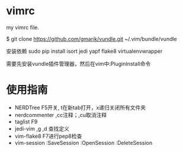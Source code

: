 vimrc
=====

my vimrc file.

$ git clone https://github.com/gmarik/vundle.git ~/.vim/bundle/vundle

安装依赖
sudo pip install isort jedi yapf flake8 virtualenvwrapper

需要先安装vundle插件管理器，然后在vim中:PluginInstall命令

使用指南
=====
- NERDTree F5开关, t在新tab打开，x递归关闭所有文件夹
- nerdcommenter ,cc注释；,cu取消注释
- taglist F9
- jedi-vim ,g ,d 查找定义
- vim-flake8 F7进行pep8检查
- vim-session :SaveSession :OpenSession :DeleteSession
